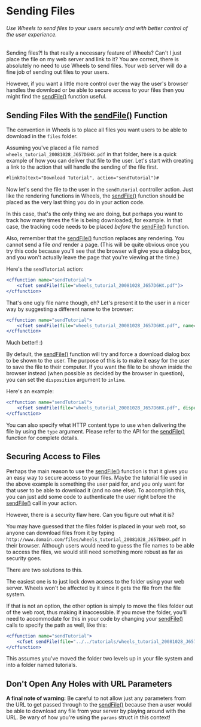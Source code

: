 # Sending Files

###### Use Wheels to send files to your users securely and with better control of the user experience.

Sending files?! Is that really a necessary feature of Wheels? Can't I just place
the file on my web server and link to it? You are correct, there is absolutely
no need to use Wheels to send files. Your web server will do a fine job of
sending out files to your users.

However, if you want a little more control over the way the user's browser
handles the download or be able to secure access to your files then you might
find the [sendFile()][1] function useful.

## Sending Files With the [sendFile()][1] Function

The convention in Wheels is to place all files you want users to be able to
download in the `files` folder.

Assuming you've placed a file named `wheels_tutorial_20081028_J657D6HX.pdf` in
that folder, here is a quick example of how you can deliver that file to the
user. Let's start with creating a link to the action that will handle the
sending of the file first.

```cfml
#linkTo(text="Download Tutorial", action="sendTutorial")#
```

Now let's send the file to the user in the `sendTutorial` controller action.
Just like the rendering functions in Wheels, the [sendFile()][1] function should
be placed as the very last thing you do in your action code.

In this case, that's the only thing we are doing, but perhaps you want to track
how many times the file is being downloaded, for example. In that case, the
tracking code needs to be placed *before* the [sendFile()][1] function.

Also, remember that the [sendFile()][1] function replaces any rendering. You
cannot send a file *and* render a page. (This will be quite obvious once you try
this code because you'll see that the browser will give you a dialog box, and
you won't actually leave the page that you're viewing at the time.)

Here's the `sendTutorial` action:

```cfml
<cffunction name="sendTutorial">
    <cfset sendFile(file="wheels_tutorial_20081028_J657D6HX.pdf")>
</cffunction>
```

That's one ugly file name though, eh? Let's present it to the user in a nicer
way by suggesting a different name to the browser:

```cfml
<cffunction name="sendTutorial">
    <cfset sendFile(file="wheels_tutorial_20081028_J657D6HX.pdf", name="Tutorial.pdf")>
</cffunction>
```

Much better! :)

By default, the [sendFile()][1] function will try and force a download dialog
box to be shown to the user. The purpose of this is to make it easy for the user
to save the file to their computer. If you want the file to be shown inside the
browser instead (when possible as decided by the browser in question), you can
set the `disposition` argument to `inline`.

Here's an example:

```cfml
<cffunction name="sendTutorial">
    <cfset sendFile(file="wheels_tutorial_20081028_J657D6HX.pdf", disposition="inline")>
</cffunction>
```

You can also specify what HTTP content type to use when delivering the file by
using the `type` argument. Please refer to the API for the [sendFile()][1]
function for complete details.

## Securing Access to Files

Perhaps the main reason to use the [sendFile()][1] function is that it gives you
an easy way to secure access to your files. Maybe the tutorial file used in the
above example is something the user paid for, and you only want for that user to
be able to download it (and no one else). To accomplish this, you can just add
some code to authenticate the user right before the [sendFile()][1] call in your
action.

However, there is a security flaw here. Can you figure out what it is?

You may have guessed that the files folder is placed in your web root, so anyone
can download files from it by typing
`http://www.domain.com/files/wheels_tutorial_20081028_J657D6HX.pdf` in their
browser. Although users would need to guess the file names to be able to access
the files, we would still need something more robust as far as security goes.

There are two solutions to this.

The easiest one is to just lock down access to the folder using your web server.
Wheels won't be affected by it since it gets the file from the file system.

If that is not an option, the other option is simply to move the files folder
out of the web root, thus making it inaccessible. If you move the folder, you'll
need to accommodate for this in your code by changing your [sendFile()][1] calls
to specify the path as well, like this:

```cfml
<cffunction name="sendTutorial">
    <cfset sendFile(file="../../tutorials/wheels_tutorial_20081028_J657D6HX.pdf")>
</cffunction>
```

This assumes you've moved the folder two levels up in your file system and into
a folder named tutorials.

## Don't Open Any Holes with URL Parameters

**A final note of warning:** Be careful to not allow just any parameters from
the URL to get passed through to the [sendFile()][1] because then a user would
be able to download any file from your server by playing around with the URL.
Be wary of how you're using the `params` struct in this context!

[1]: TBD